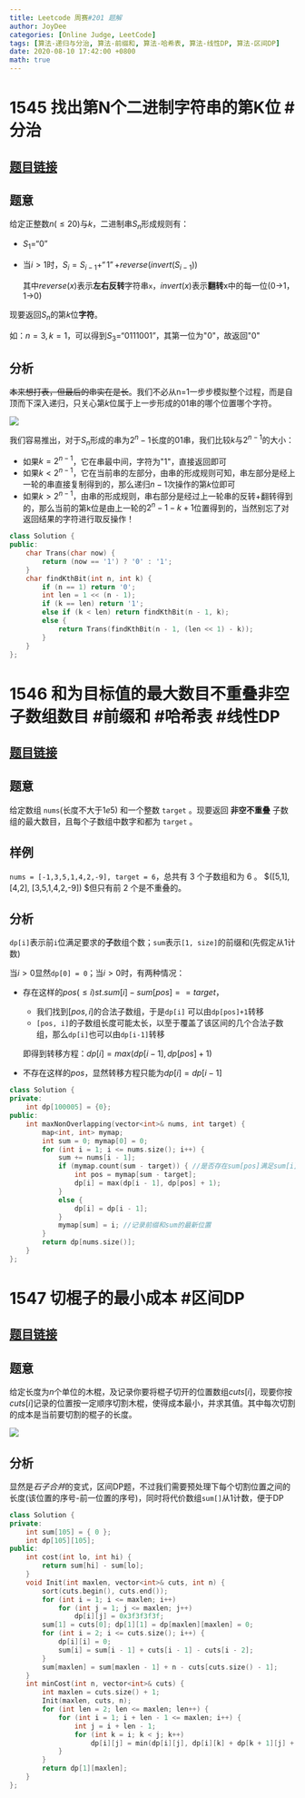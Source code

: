 ```yaml
---
title: Leetcode 周赛#201 题解
author: JoyDee
categories: [Online Judge, LeetCode]
tags: [算法-递归与分治, 算法-前缀和, 算法-哈希表, 算法-线性DP, 算法-区间DP]
date: 2020-08-10 17:42:00 +0800
math: true
---
```


# 1545 找出第N个二进制字符串的第K位 #分治

## [题目链接](https://leetcode-cn.com/problems/find-kth-bit-in-nth-binary-string/)

## 题意

给定正整数$n(\leq 20)$与$k$，二进制串$S_n$形成规则有：

* $S_1 = “0”$

* 当$i>1$时，$S_i = S_{i-1}+“1”+reverse(invert(S_{i-1}))$

  其中$reverse(x)$表示**左右反转**字符串`x`，$invert(x)$表示**翻转**x中的每一位(0->1，1->0)

现要返回$S_n$的第$k$位**字符**。

如：$n=3,k=1$，可以得到$S_3=“0111001”$，其第一位为"0"，故返回"0"

## 分析

~~本来想打表，但最后的串实在是长~~。我们不必从n=1一步步模拟整个过程，而是自顶而下深入递归，只关心第$k$位属于上一步形成的01串的哪个位置哪个字符。

![](https://gitee.com/j__strawhat/MyImages/raw/master/20200810165856.png)

我们容易推出，对于$S_n$形成的串为$2^n-1$长度的01串，我们比较$k$与$2^{n-1}$的大小：

* 如果$k=2^{n-1}$，它在串最中间，字符为"1"，直接返回即可
* 如果$k<2^{n-1}$，它在当前串的左部分，由串的形成规则可知，串左部分是经上一轮的串直接复制得到的，那么递归$n-1$次操作的第$k$位即可
* 如果$k>2^{n-1}$，由串的形成规则，串右部分是经过上一轮串的反转+翻转得到的，那么当前的第k位是由上一轮的$2^n-1-k+1$位置得到的，当然别忘了对返回结果的字符进行取反操作！

```c++
class Solution {
public:
    char Trans(char now) {
        return (now == '1') ? '0' : '1';
    }
    char findKthBit(int n, int k) {
        if (n == 1) return '0';
        int len = 1 << (n - 1);
        if (k == len) return '1';
        else if (k < len) return findKthBit(n - 1, k);
        else {
            return Trans(findKthBit(n - 1, (len << 1) - k));
        }
    }
};
```



# 1546 和为目标值的最大数目不重叠非空子数组数目 #前缀和 #哈希表 #线性DP

## [题目链接](https://leetcode-cn.com/problems/maximum-number-of-non-overlapping-subarrays-with-sum-equals-target/)

## 题意

给定数组 `nums`(长度不大于$1e5$) 和一个整数 `target` 。现要返回 **非空不重叠** 子数组的最大数目，且每个子数组中数字和都为 `target` 。

## 样例

`nums = [-1,3,5,1,4,2,-9], target = 6`，总共有 3 个子数组和为 6 。 $([5,1], [4,2], [3,5,1,4,2,-9]) $但只有前 2 个是不重叠的。

## 分析

`dp[i]`表示前`i`位满足要求的**子**数组个数；`sum`表示`[1, size]`的前缀和(先假定从1计数)

当$i>0$显然`dp[0] = 0`；当$i>0$时，有两种情况：

* 存在这样的$pos(\leq i) st.sum[i]-sum[pos]==target$，

  * 我们找到$[pos, i]$的合法子数组，于是`dp[i]` 可以由`dp[pos]+1`转移
  * `[pos, i]`的子数组长度可能太长，以至于覆盖了该区间的几个合法子数组，那么`dp[i]`也可以由`dp[i-1]`转移

  即得到转移方程：$dp[i] = max(dp[i-1], dp[pos]+1)$

* 不存在这样的$pos$，显然转移方程只能为$dp[i] = dp[i-1]$

```c++
class Solution {
private:
    int dp[100005] = {0};
public:
    int maxNonOverlapping(vector<int>& nums, int target) {
        map<int, int> mymap;
        int sum = 0; mymap[0] = 0;
        for (int i = 1; i <= nums.size(); i++) {
            sum += nums[i - 1];
            if (mymap.count(sum - target)) { //是否存在sum[pos]满足sum[i]-sum[pos]=target
                int pos = mymap[sum - target];
                dp[i] = max(dp[i - 1], dp[pos] + 1);
            }
            else {
                dp[i] = dp[i - 1]; 
            }
            mymap[sum] = i; //记录前缀和sum的最新位置
        }
        return dp[nums.size()];
    }
};
```



# 1547 切棍子的最小成本 #区间DP

## [题目链接](https://leetcode-cn.com/problems/minimum-cost-to-cut-a-stick/)

## 题意

给定长度为$n$个单位的木棍，及记录你要将棍子切开的位置数组$cuts[i]$，现要你按$cuts[i]$记录的位置按一定顺序切割木棍，使得成本最小，并求其值。其中每次切割的成本是当前要切割的棍子的长度。

![](https://gitee.com/j__strawhat/MyImages/raw/master/20200810173934.png)

## 分析

显然是*石子合并*的变式，区间DP题，不过我们需要预处理下每个切割位置之间的长度(该位置的序号-前一位置的序号)，同时将代价数组`sum[]`从1计数，便于DP

```c++
class Solution {
private:
    int sum[105] = { 0 };
    int dp[105][105];
public:
    int cost(int lo, int hi) {
        return sum[hi] - sum[lo];
    }
    void Init(int maxlen, vector<int>& cuts, int n) {
        sort(cuts.begin(), cuts.end());
        for (int i = 1; i <= maxlen; i++)
            for (int j = 1; j <= maxlen; j++)
                dp[i][j] = 0x3f3f3f3f;
        sum[1] = cuts[0]; dp[1][1] = dp[maxlen][maxlen] = 0;
        for (int i = 2; i <= cuts.size(); i++) {
            dp[i][i] = 0;
            sum[i] = sum[i - 1] + cuts[i - 1] - cuts[i - 2];
        }
        sum[maxlen] = sum[maxlen - 1] + n - cuts[cuts.size() - 1];
    }
    int minCost(int n, vector<int>& cuts) {
        int maxlen = cuts.size() + 1;
        Init(maxlen, cuts, n);
        for (int len = 2; len <= maxlen; len++) {
            for (int i = 1; i + len - 1 <= maxlen; i++) {
                int j = i + len - 1;
                for (int k = i; k < j; k++)
                    dp[i][j] = min(dp[i][j], dp[i][k] + dp[k + 1][j] + cost(i - 1, j));
            }
        }
        return dp[1][maxlen];
    }
};
```

